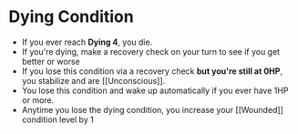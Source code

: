 # Dying Condition
* If you ever reach **Dying 4**, you die.
* If you're dying, make a recovery check on your turn to see if you get better or worse
* If you lose this condition via a recovery check **but you're still at 0HP**, you stabilize and are [[Unconscious]].
* You lose this condition and wake up automatically if you ever have 1HP or more.
* Anytime you lose the dying condition, you increase your [[Wounded]] condition level by 1